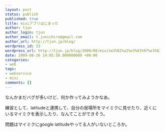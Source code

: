 ```yaml
---
layout: post
status: publish
published: true
title: mixiアプリはじまった
author: tjun
author_login: tjun
author_email: t.junichiro@gmail.com
author_url: http://tjun.jp/blog/
wordpress_id: 33
wordpress_url: http://tjun.jp/blog/2009/08/mixi%e3%82%a2%e3%83%97%e3%83%aa%e3%81%af%e3%81%98%e3%81%be%e3%81%a3%e3%81%9f/
date: 2009-08-26 14:05:50.000000000 +09:00
categories:
- web
tags:
- webservice
- mixi
comments: []
---
```

<p>なんかまだバグが多いけど、何か作ってみようかなあ。</p>
<p>練習として、latitudeと連携して、自分の居場所をマイミクに見せたり、近くにいるマイミクを表示したり、なんてことができそう。</p>
<p>問題はマイミクにgoogle latitudeやってる人がいないところか。</p>
